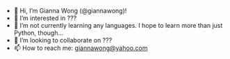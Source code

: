 - 👋 Hi, I’m Gianna Wong (@giannawong)!
- 👀 I’m interested in ???
- 🌱 I’m not currently learning any languages. I hope to learn more than just Python, though...
- 💞️ I’m looking to collaborate on ???
- 📫 How to reach me: giannawong@yahoo.com

<!---
giannawong/giannawong is a ✨ special ✨ repository because its `README.md` (this file) appears on your GitHub profile.
You can click the Preview link to take a look at your changes.
--->
